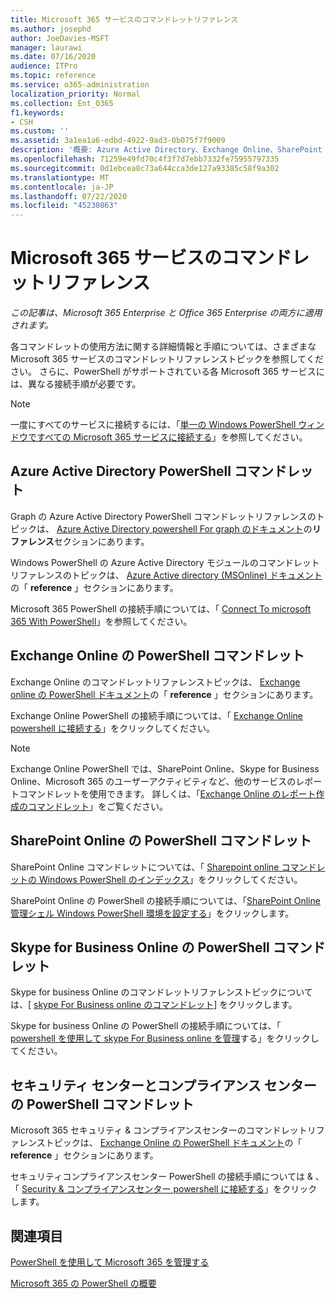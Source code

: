 ```yaml
---
title: Microsoft 365 サービスのコマンドレットリファレンス
ms.author: josephd
author: JoeDavies-MSFT
manager: laurawi
ms.date: 07/16/2020
audience: ITPro
ms.topic: reference
ms.service: o365-administration
localization_priority: Normal
ms.collection: Ent_O365
f1.keywords:
- CSH
ms.custom: ''
ms.assetid: 3a1ea1a6-edbd-4922-9ad3-0b075f7f9009
description: '概要: Azure Active Directory、Exchange Online、SharePoint Online、Skype for Business Online、およびセキュリティ & コンプライアンスのための Microsoft 365 for PowerShell コマンドレットリファレンストピックをご覧ください。'
ms.openlocfilehash: 71259e49fd70c4f3f7d7ebb7332fe75955797335
ms.sourcegitcommit: 0d1ebcea8c73a644cca3de127a93385c58f9a302
ms.translationtype: MT
ms.contentlocale: ja-JP
ms.lasthandoff: 07/22/2020
ms.locfileid: "45230863"
---
```

# <a name="cmdlet-references-for-microsoft-365-services"></a>Microsoft 365 サービスのコマンドレットリファレンス

*この記事は、Microsoft 365 Enterprise と Office 365 Enterprise の両方に適用されます。*

各コマンドレットの使用方法に関する詳細情報と手順については、さまざまな Microsoft 365 サービスのコマンドレットリファレンストピックを参照してください。 さらに、PowerShell がサポートされている各 Microsoft 365 サービスには、異なる接続手順が必要です。
  
> [!NOTE]
> 一度にすべてのサービスに接続するには、「[単一の Windows PowerShell ウィンドウですべての Microsoft 365 サービスに接続する](connect-to-all-office-365-services-in-a-single-windows-powershell-window.md)」を参照してください。 
  
## <a name="azure-active-directory-powershell-cmdlets"></a>Azure Active Directory PowerShell コマンドレット

Graph の Azure Active Directory PowerShell コマンドレットリファレンスのトピックは、 [Azure Active Directory powershell For graph のドキュメント](https://docs.microsoft.com/powershell/azure/active-directory/install-adv2?view=azureadps-2.0)の**リファレンス**セクションにあります。

Windows PowerShell の Azure Active Directory モジュールのコマンドレットリファレンスのトピックは、 [Azure Active directory (MSOnline) ドキュメント](https://docs.microsoft.com/powershell/azure/active-directory/overview?view=azureadps-1.0)の「 **reference** 」セクションにあります。

Microsoft 365 PowerShell の接続手順については、「 [Connect To microsoft 365 With PowerShell](connect-to-office-365-powershell.md)」を参照してください。
  
## <a name="exchange-online-powershell-cmdlets"></a>Exchange Online の PowerShell コマンドレット

Exchange Online のコマンドレットリファレンストピックは、 [Exchange online の PowerShell ドキュメント](https://docs.microsoft.com/powershell/exchange/exchange-online/exchange-online-powershell?view=exchange-ps)の「 **reference** 」セクションにあります。
  
Exchange Online PowerShell の接続手順については、「 [Exchange Online powershell に接続する](https://go.microsoft.com/fwlink/p/?LinkId=396554)」をクリックしてください。
  
> [!NOTE]
> Exchange Online PowerShell では、SharePoint Online、Skype for Business Online、Microsoft 365 のユーザーアクティビティなど、他のサービスのレポートコマンドレットを使用できます。 詳しくは、「[Exchange Online のレポート作成のコマンドレット](https://go.microsoft.com/fwlink/p/?LinkId=691595)」をご覧ください。 
  
## <a name="sharepoint-online-powershell-cmdlets"></a>SharePoint Online の PowerShell コマンドレット

SharePoint Online コマンドレットについては、「 [Sharepoint online コマンドレットの Windows PowerShell のインデックス](https://go.microsoft.com/fwlink/p/?LinkId=691476)」をクリックしてください。
  
SharePoint Online の PowerShell の接続手順については、「[SharePoint Online 管理シェル Windows PowerShell 環境を設定する](https://go.microsoft.com/fwlink/p/?LinkId=691603)」をクリックします。
  
## <a name="skype-for-business-online-powershell-cmdlets"></a>Skype for Business Online の PowerShell コマンドレット

Skype for business Online のコマンドレットリファレンストピックについては、[ [skype For Business online のコマンドレット](https://technet.microsoft.com/library/mt228132.aspx)] をクリックします。
  
Skype for business Online の PowerShell の接続手順については、「 [powershell を使用して skype For Business online を管理](manage-skype-for-business-online-with-office-365-powershell.md)する」をクリックしてください。

## <a name="security-amp-compliance-center-powershell-cmdlets"></a>セキュリティ センターとコンプライアンス センターの PowerShell コマンドレット

Microsoft 365 セキュリティ &amp; コンプライアンスセンターのコマンドレットリファレンストピックは、 [Exchange Online の PowerShell ドキュメント](https://docs.microsoft.com/powershell/exchange/exchange-online/exchange-online-powershell?view=exchange-ps)の「 **reference** 」セクションにあります。
  
セキュリティコンプライアンスセンター PowerShell の接続手順については &amp; 、「 [Security &amp; コンプライアンスセンター powershell に接続する](https://docs.microsoft.com/powershell/exchange/connect-to-scc-powershell?view=exchange-ps)」をクリックします。


  
## <a name="see-also"></a>関連項目

[PowerShell を使用して Microsoft 365 を管理する](manage-office-365-with-office-365-powershell.md)
  
[Microsoft 365 の PowerShell の概要](getting-started-with-office-365-powershell.md)

